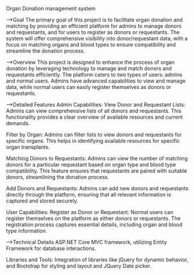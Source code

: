 Organ Donation management system 

-->Goal
The primary goal of this project is to facilitate organ donation and matching by providing an efficient platform for admins to manage donors and requestants, and for users to register as donors or requestants. The system will offer
comprehensive visibility into donor/requestant data, with a focus on matching organs and blood types to ensure compatibility and streamline the donation process.

-->Overview
This project is designed to enhance the process of organ donation by leveraging technology to manage and match donors and requestants efficiently. The platform caters to two types of users: admins and normal users. Admins have advanced
capabilities to view and manage data, while normal users can easily register themselves as donors or requestants. 

-->Detailed Features
Admin Capabilities:
View Donor and Requestant Lists: Admins can view comprehensive lists of all donors and requestants. This functionality provides a clear overview of available resources and current demands.

Filter by Organ: Admins can filter lists to view donors and requestants for specific organs. This helps in identifying available resources for specific organ transplants.

Matching Donors to Requestants: Admins can view the number of matching donors for a particular requestant based on organ type and blood type compatibility. This feature ensures that requestants are paired with suitable donors,
streamlining the donation process.

Add Donors and Requestants: Admins can add new donors and requestants directly through the platform, ensuring that all relevant information is captured and stored securely.

User Capabilities:
Register as Donor or Requestant: Normal users can register themselves on the platform as either donors or requestants. The registration process captures essential details, including organ and blood type information.


-->Technical Details
         ASP.NET Core MVC framework, utilizing Entity Framework for database interactions.

Libraries and Tools: Integration of libraries like jQuery for dynamic behavior, and Bootstrap for styling and layout and JQuery Date picker.

